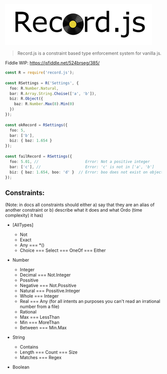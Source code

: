 ![logo](logo.png)

> Record.js is a constraint based type enforcement system for vanilla js.


Fiddle WIP: https://jsfiddle.net/524brseg/385/

```ts
const R = require('record.js');

const RSettings = R('Settings', {
  foo: R.Number.Natural, 
  bar: R.Array.String.Choise(['a', 'b']), 
  biz: R.Object({
    baz: R.Number.Max(8).Min(0)
  })
});

const okRecord = RSettings({
  foo: 5,
  bar: ['b'], 
  biz: { baz: 1.654 }
});

const failRecord = RSettings({
  foo: 5.01, //                     Error: Not a positive integer
  bar: ['c'], //                    Error: 'c' is not in ['a', 'b'] 
  biz: { baz: 1.654, boo: 'd' }  // Error: boo does not exist on object biz
});
```

## Constraints: 
(Note: in docs all constraints should either a) say that they are an alias of another constraint or b) describe what it does and what Ordo (time complexity) it has) 

* [AllTypes] 
	* Not
	* Exact
	* Any === *() 
	* Choice === Select === OneOf === Either

* Number
	* Integer
	* Decimal === Not.Integer
	* Possitive
	* Negative === Not.Possitive
	* Natural === Possitive.Integer
	* Whole === Integer
	* Real === Any (for all intents an purposes you can't read an irrational number from a file) 
	* Rational 
	* Max === LessThan 
	* Min === MoreThan 
	* Between === Min.Max

* String
	* Contains
	* Length === Count === Size
	* Matches === Regex

* Boolean 
